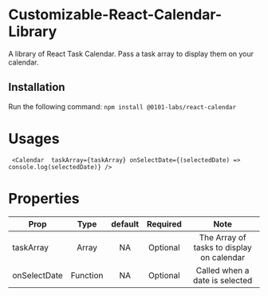 
# Customizable-React-Calendar-Library
A library of React Task Calendar. Pass a task array to display them on your calendar.

## Installation
Run the following command:
`npm install @0101-labs/react-calendar`

# Usages


` <Calendar 
  taskArray={taskArray}
  onSelectDate={(selectedDate) => console.log(selectedDate)}
  />`
  

# Properties
  
  | Prop        | Type           | default  | Required | Note  |
| ------------|:--------------:| :-------:|:--------:|:-----:|
| taskArray   | Array | NA | Optional | The Array of tasks to display on calendar
| onSelectDate| Function | NA | Optional | Called when a date is selected